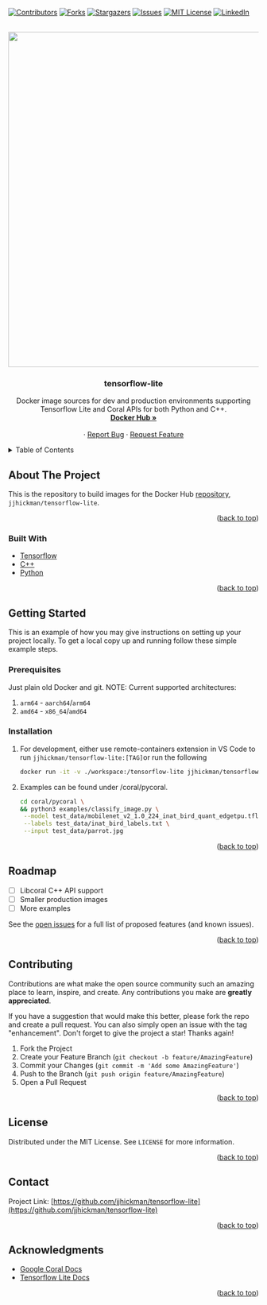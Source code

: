 <a name="readme-top"></a>

[![Contributors][contributors-shield]][contributors-url]
[![Forks][forks-shield]][forks-url]
[![Stargazers][stars-shield]][stars-url]
[![Issues][issues-shield]][issues-url]
[![MIT License][license-shield]][license-url]
[![LinkedIn][linkedin-shield]][linkedin-url]


<!-- PROJECT LOGO -->
<br />
<div align="center">
  <a href="https://github.com/jjhickman/tensorflow-lite">
    <img src="https://www.tensorflow.org/static/site-assets/images/project-logos/tensorflow-lite-logo-social.png" alt="Tensorflow Lite" width="1200" height="675">
  </a>

<h3 align="center">tensorflow-lite</h3>

  <p align="center">
    Docker image sources for dev and production environments supporting Tensorflow Lite and Coral APIs for both Python and C++.
    <br />
    <a href="https://hub.docker.com/repository/docker/jjhickman/tensorflow-lite/general"><strong>Docker Hub »</strong></a>
    <br />
    <br />
    ·
    <a href="https://github.com/jjhickman/tensorflow-lite/issues">Report Bug</a>
    ·
    <a href="https://github.com/jjhickman/tensorflow-lite/issues">Request Feature</a>
  </p>
</div>


<!-- TABLE OF CONTENTS -->
<details>
  <summary>Table of Contents</summary>
  <ol>
    <li>
      <a href="#about-the-project">About The Project</a>
      <ul>
        <li><a href="#built-with">Built With</a></li>
      </ul>
    </li>
    <li>
      <a href="#getting-started">Getting Started</a>
      <ul>
        <li><a href="#prerequisites">Prerequisites</a></li>
        <li><a href="#installation">Installation</a></li>
      </ul>
    </li>
    <li><a href="#roadmap">Roadmap</a></li>
    <li><a href="#contributing">Contributing</a></li>
    <li><a href="#license">License</a></li>
    <li><a href="#contact">Contact</a></li>
    <li><a href="#acknowledgments">Acknowledgments</a></li>
  </ol>
</details>


<!-- ABOUT THE PROJECT -->
## About The Project

This is the repository to build images for the Docker Hub [repository](https://hub.docker.com/repository/docker/jjhickman/tensorflow-lite/general), `jjhickman/tensorflow-lite`.

<p align="right">(<a href="#readme-top">back to top</a>)</p>


### Built With

* [Tensorflow][Tensorflow-url]
* [C++][C++-url]
* [Python][Python-url]

<p align="right">(<a href="#readme-top">back to top</a>)</p>


<!-- GETTING STARTED -->
## Getting Started

This is an example of how you may give instructions on setting up your project locally.
To get a local copy up and running follow these simple example steps.

### Prerequisites

Just plain old Docker and git. NOTE: Current supported architectures:
1. `arm64` - `aarch64`/`arm64`
2. `amd64` - `x86_64`/`amd64`

### Installation
1. For development, either use remote-containers extension in VS Code to run `jjhickman/tensorflow-lite:[TAG]`or run the following
   ```sh
   docker run -it -v ./workspace:/tensorflow-lite jjhickman/tensorflow-lite:[TAG] bash
   ```
2. Examples can be found under /coral/pycoral.
   ```sh
   cd coral/pycoral \
   && python3 examples/classify_image.py \
    --model test_data/mobilenet_v2_1.0_224_inat_bird_quant_edgetpu.tflite \
    --labels test_data/inat_bird_labels.txt \
    --input test_data/parrot.jpg
   ```

<p align="right">(<a href="#readme-top">back to top</a>)</p>

<!-- ROADMAP -->
## Roadmap

- [ ] Libcoral C++ API support
- [ ] Smaller production images
- [ ] More examples

See the [open issues](https://github.com/jjhickman/tensorflow-lite/issues) for a full list of proposed features (and known issues).

<p align="right">(<a href="#readme-top">back to top</a>)</p>


<!-- CONTRIBUTING -->
## Contributing

Contributions are what make the open source community such an amazing place to learn, inspire, and create. Any contributions you make are **greatly appreciated**.

If you have a suggestion that would make this better, please fork the repo and create a pull request. You can also simply open an issue with the tag "enhancement".
Don't forget to give the project a star! Thanks again!

1. Fork the Project
2. Create your Feature Branch (`git checkout -b feature/AmazingFeature`)
3. Commit your Changes (`git commit -m 'Add some AmazingFeature'`)
4. Push to the Branch (`git push origin feature/AmazingFeature`)
5. Open a Pull Request

<p align="right">(<a href="#readme-top">back to top</a>)</p>


<!-- LICENSE -->
## License

Distributed under the MIT License. See `LICENSE` for more information.

<p align="right">(<a href="#readme-top">back to top</a>)</p>


<!-- CONTACT -->
## Contact

Project Link: [https://github.com/jjhickman/tensorflow-lite](https://github.com/jjhickman/tensorflow-lite)

<p align="right">(<a href="#readme-top">back to top</a>)</p>


<!-- ACKNOWLEDGMENTS -->
## Acknowledgments

* [Google Coral Docs](https://coral.ai/docs/accelerator/get-started/#1-install-the-edge-tpu-runtime)
* [Tensorflow Lite Docs](https://www.tensorflow.org/lite/)

<p align="right">(<a href="#readme-top">back to top</a>)</p>


<!-- MARKDOWN LINKS & IMAGES -->
<!-- https://www.markdownguide.org/basic-syntax/#reference-style-links -->
[contributors-shield]: https://img.shields.io/github/contributors/github_username/repo_name.svg?style=for-the-badge
[contributors-url]: https://github.com/jjhickman/tensorflow-lite/graphs/contributors
[forks-shield]: https://img.shields.io/github/forks/jjhickman/tensorflow-lite.svg?style=for-the-badge
[forks-url]: https://github.com/jjhickman/tensorflow-lite/network/members
[stars-shield]: https://img.shields.io/github/stars/jjhickman/tensorflow-lite.svg?style=for-the-badge
[stars-url]: https://github.com/jjhickman/tensorflow-lite/stargazers
[issues-shield]: https://img.shields.io/github/issues/jjhickman/tensorflow-lite.svg?style=for-the-badge
[issues-url]: https://github.com/jjhickman/tensorflow-lite/issues
[license-shield]: https://img.shields.io/github/license/jjhickman/tensorflow-lite.svg?style=for-the-badge
[license-url]: https://github.com/jjhickman/tensorflow-lite/blob/master/LICENSE.txt
[linkedin-shield]: https://img.shields.io/badge/-LinkedIn-black.svg?style=for-the-badge&logo=linkedin&colorB=555
[linkedin-url]: https://linkedin.com/in/joshjh
[Tensorflow-url]: https://www.tensorflow.org/lite/
[Python-url]: https://www.python.org/
[C++-url]: https://cplusplus.com/